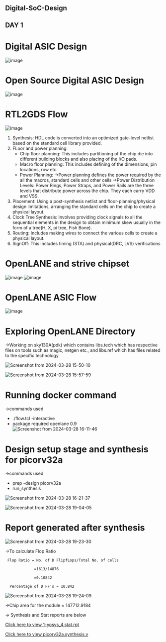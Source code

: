 ## Digital-SoC-Design
## DAY 1
 # Digital ASIC Design

![image](https://github.com/ABHIMR1502/Digital-SoC-Design/assets/79500348/bf20d9f7-0c33-447f-93c4-48d780fd91a4)

# Open Source Digital ASIC Design
![image](https://github.com/ABHIMR1502/Digital-SoC-Design/assets/79500348/334cdb8a-7d5d-4695-b962-22ffa7c1aa71)

#  RTL2GDS Flow
![image](https://github.com/ABHIMR1502/Digital-SoC-Design/assets/79500348/4e966e81-3d32-41c2-8eb4-90b090d7682b)
1. Synthesis: HDL code is converted into an optimized gate-level netlist based on the standard cell library provided.
2. FLoor and power planning:
   * Chip floor planning: This includes partitioning of the chip die into different building blocks and also placing of the I/O pads.
   * Macro floor planning: This includes defining of the dimensions, pin locations, row etc.
   * Power Planning: ->Power planning defines the power required by the all the macros, standard cells and other cells 
                     ->Power Distribution Levels: Power Rings, Power Straps, and Power Rails are the three levels that 
                       distribute power across the chip. They each carry VDD and VSS.
3. Placement: Using a post-synthesis netlist and floor-planning/physical design limitations, arranging the standard cells on the chip to create a 
              physical layout.
4. Clock Tree Synthesis: Involves providing clock signals to all the sequential elements in the design to obtain minimum skew usually in the form of a 
                         tree(H, X, pi tree, Fish Bone).
5. Routing:  Includes making wires to connect the various cells to create a physical layout.
6. SignOff: This includes timing (STA) and physical(DRC, LVS) verifications

# OpenLANE and strive chipset
![image](https://github.com/ABHIMR1502/Digital-SoC-Design/assets/79500348/d2e51da5-aac9-40ed-85a0-ba3663614956)
![image](https://github.com/ABHIMR1502/Digital-SoC-Design/assets/79500348/99207e59-6973-4cbd-b8b3-be26df3393f5)

 # OpenLANE ASIC Flow
![image](https://github.com/ABHIMR1502/Digital-SoC-Design/assets/79500348/19f4b185-4152-44ab-b992-02a731bbe687)


# Exploring OpenLANE Directory 

->Working on sky130A(pdk) which contains libs.tech which has respective files on tools such as magic, netgen etc., and libs.ref which has files related to the specific 
  technology
  
![Screenshot from 2024-03-28 15-50-10](https://github.com/ABHIMR1502/Digital-SoC-Design/assets/79500348/27b7f093-f17b-4fc9-953c-6a5e3be6de1c)

![Screenshot from 2024-03-28 15-57-59](https://github.com/ABHIMR1502/Digital-SoC-Design/assets/79500348/5ea82939-c422-423f-827d-21d5b841a191)

# Running docker command

->commands used
   * ./flow.tcl -interactive
   * package required openlane 0.9
![Screenshot from 2024-03-28 16-11-46](https://github.com/ABHIMR1502/Digital-SoC-Design/assets/79500348/e8dc3af2-2f64-4fc6-ba19-3afef91ea990)

# Design setup stage and synthesis for picorv32a

->commands used

   * prep -design picorv32a
   * run_synthesis

![Screenshot from 2024-03-28 16-21-37](https://github.com/ABHIMR1502/Digital-SoC-Design/assets/79500348/e25bbf9f-5830-4d98-a669-fb2883a28669)

![Screenshot from 2024-03-28 19-04-05](https://github.com/ABHIMR1502/Digital-SoC-Design/assets/79500348/90e02a19-ad17-4063-943d-3081743cf160)
# Report generated after synthesis

![Screenshot from 2024-03-28 19-23-30](https://github.com/ABHIMR1502/Digital-SoC-Design/assets/79500348/3404756b-c8f9-4204-97ce-77a6c5dc0861)

->To calculate Flop Ratio

     Flop Ratio = No. of D FlipfLops/Total No. of cells

                 =1613/14876

                 =0.10842

      Percentage of D FF's = 10.842

![Screenshot from 2024-03-28 19-24-09](https://github.com/ABHIMR1502/Digital-SoC-Design/assets/79500348/86430ad5-092f-499d-b5f8-53d6aad2c045)

->Chip area for the module = 147712.9184

-> Synthesis and Stat reports are below

   [Click here to view 1-yosys_4.stat.rpt](https://github.com/ABHIMR1502/Digital-SoC-Design/blob/main/DAY1/1-yosys_4.stat.rpt)
   
   [Click here to view picorv32a.synthesis.v](https://github.com/ABHIMR1502/Digital-SoC-Design/blob/main/DAY1/picorv32a.synthesis.v)
